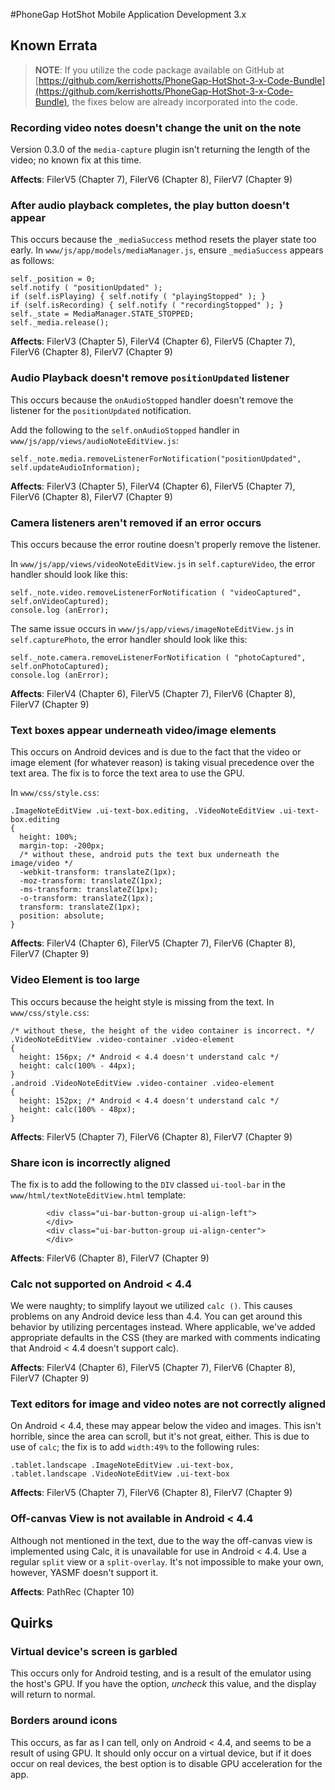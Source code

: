 #PhoneGap HotShot Mobile Application Development 3.x
## Known Errata

> **NOTE**: If you utilize the code package available on GitHub at [https://github.com/kerrishotts/PhoneGap-HotShot-3-x-Code-Bundle](https://github.com/kerrishotts/PhoneGap-HotShot-3-x-Code-Bundle), the fixes below are already incorporated into the code.

### Recording video notes doesn't change the unit on the note

Version 0.3.0 of the `media-capture` plugin isn't returning the length of the video; no known fix at this time.

**Affects**: FilerV5 (Chapter 7),
             FilerV6 (Chapter 8),
             FilerV7 (Chapter 9)


### After audio playback completes, the play button doesn't appear

This occurs because the `_mediaSuccess` method resets the player state too early. In `www/js/app/models/mediaManager.js`, ensure `_mediaSuccess` appears as follows:

```
self._position = 0;
self.notify ( "positionUpdated" );
if (self.isPlaying) { self.notify ( "playingStopped" ); }
if (self.isRecording) { self.notify ( "recordingStopped" ); }
self._state = MediaManager.STATE_STOPPED;
self._media.release();
```

**Affects**: FilerV3 (Chapter 5),
             FilerV4 (Chapter 6),
             FilerV5 (Chapter 7),
             FilerV6 (Chapter 8),
             FilerV7 (Chapter 9)


### Audio Playback doesn't remove `positionUpdated` listener

This occurs because the `onAudioStopped` handler doesn't remove the listener for the `positionUpdated` notification. 

Add the following to the `self.onAudioStopped` handler in `www/js/app/views/audioNoteEditView.js`:

```
self._note.media.removeListenerForNotification("positionUpdated", self.updateAudioInformation);
```

**Affects**: FilerV3 (Chapter 5),
             FilerV4 (Chapter 6),
             FilerV5 (Chapter 7),
             FilerV6 (Chapter 8),
             FilerV7 (Chapter 9)


### Camera listeners aren't removed if an error occurs

This occurs because the error routine doesn't properly remove the listener.

In `www/js/app/views/videoNoteEditView.js` in `self.captureVideo`, the error handler should look like this:

```
self._note.video.removeListenerForNotification ( "videoCaptured", self.onVideoCaptured);
console.log (anError);
```

The same issue occurs in `www/js/app/views/imageNoteEditView.js` in `self.capturePhoto`, the error handler should look like this:

```
self._note.camera.removeListenerForNotification ( "photoCaptured", self.onPhotoCaptured);
console.log (anError);
```

**Affects**: FilerV4 (Chapter 6),
             FilerV5 (Chapter 7),
             FilerV6 (Chapter 8),
             FilerV7 (Chapter 9)

### Text boxes appear underneath video/image elements

This occurs on Android devices and is due to the fact that the video or image element (for whatever reason) is taking visual precedence over the text area. The fix is to force the text area to use the GPU.

In `www/css/style.css`:

```
.ImageNoteEditView .ui-text-box.editing, .VideoNoteEditView .ui-text-box.editing
{
  height: 100%;
  margin-top: -200px;
  /* without these, android puts the text bux underneath the image/video */
  -webkit-transform: translateZ(1px);
  -moz-transform: translateZ(1px);
  -ms-transform: translateZ(1px);
  -o-transform: translateZ(1px);
  transform: translateZ(1px);
  position: absolute;
}
```

**Affects**: FilerV4 (Chapter 6),
             FilerV5 (Chapter 7),
             FilerV6 (Chapter 8),
             FilerV7 (Chapter 9)

### Video Element is too large

This occurs because the height style is missing from the text. In `www/css/style.css`:

```
/* without these, the height of the video container is incorrect. */
.VideoNoteEditView .video-container .video-element
{
  height: 156px; /* Android < 4.4 doesn't understand calc */
  height: calc(100% - 44px);
}
.android .VideoNoteEditView .video-container .video-element
{
  height: 152px; /* Android < 4.4 doesn't understand calc */
  height: calc(100% - 48px);
}
```

**Affects**: FilerV5 (Chapter 7),
             FilerV6 (Chapter 8),
             FilerV7 (Chapter 9)

### Share icon is incorrectly aligned

The fix is to add the following to the `DIV` classed `ui-tool-bar` in the `www/html/textNoteEditView.html` template:

```
        <div class="ui-bar-button-group ui-align-left">
        </div>
        <div class="ui-bar-button-group ui-align-center">
        </div>
```

**Affects**: FilerV6 (Chapter 8),
             FilerV7 (Chapter 9)


### Calc not supported on Android < 4.4

We were naughty; to simplify layout we utilized `calc ()`. This causes problems on any Android device less than 4.4. You can get around this behavior by utilizing percentages instead. Where applicable, we've added appropriate defaults in the CSS (they are marked with comments indicating that Android < 4.4 doesn't support calc).

**Affects**: FilerV4 (Chapter 6),
             FilerV5 (Chapter 7),
             FilerV6 (Chapter 8),
             FilerV7 (Chapter 9)


### Text editors for image and video notes are not correctly aligned

On Android < 4.4, these may appear below the video and images. This isn't horrible, since the area can scroll, but it's not great, either. This is due to use of `calc`; the fix is to add `width:49%` to the following rules:

```
.tablet.landscape .ImageNoteEditView .ui-text-box,
.tablet.landscape .VideoNoteEditView .ui-text-box
```
**Affects**: FilerV5 (Chapter 7),
             FilerV6 (Chapter 8),
             FilerV7 (Chapter 9)

### Off-canvas View is not available in Android < 4.4

Although not mentioned in the text, due to the way the off-canvas view is implemented using Calc, it is unavailable for use in Android < 4.4. Use a regular `split` view or a `split-overlay`. It's not impossible to make your own, however, YASMF doesn't support it.

**Affects**: PathRec (Chapter 10)
             
## Quirks

### Virtual device's screen is garbled

This occurs only for Android testing, and is a result of the emulator using the host's GPU. If you have the option, *uncheck* this value, and the display will return to normal.

### Borders around icons

This occurs, as far as I can tell, only on Android < 4.4, and seems to be a result of using GPU. It should only occur on a virtual device, but if it does occur on real devices, the best option is to disable GPU acceleration for the app.